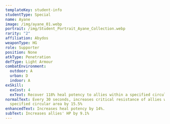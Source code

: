 ```yaml
---
templateKey: student-info
studentType: Special
name: Ayane
image: /img/ayane_01.webp
portrait: /img/Student_Portrait_Ayane_Collection.webp
rarity: "2"
affiliation: Abydos
weaponType: HG
role: Supporter
position: None
atkType: Penetration
defType: Light Armour
combatEnvironment:
  outdoor: A
  urban: D
  indoor: A
exSkill:
  exCost: 4
  exText: Recover 118% heal potency to allies within a specified circular area.
normalText: Every 30 seconds, increases critical resistance of allies within a
  specified circular area by 15.5%
enhancedText: Increases heal potency by 14%.
subText: Increases allies' HP by 9.1%
---
```


